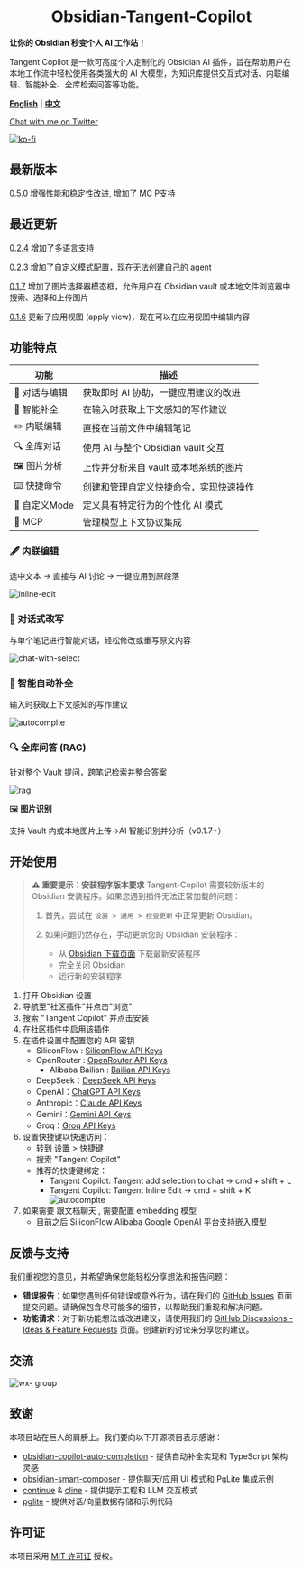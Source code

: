 <h1 align="center">Obsidian-Tangent-Copilot</h1>

**让你的 Obsidian 秒变个人 AI 工作站！**

Tangent Copilot 是一款可高度个人定制化的 Obsidian AI 插件，旨在帮助用户在本地工作流中轻松使用各类强大的 AI 大模型，为知识库提供交互式对话、内联编辑、智能补全、全库检索问答等功能。

<a href="README.md" target="_blank"><b>English</b></a>  |  <a href="README_zh-CN.md" target="_blank"><b>中文</b></a>

[Chat with me on Twitter](https://x.com/buyiyouxi)

[![ko-fi](https://ko-fi.com/img/githubbutton_sm.svg)](https://ko-fi.com/felixduan)

## 最新版本
[0.5.0](https://github.com/infiolab/infio-copilot/releases/tag/0.5.0) 增强性能和稳定性改进, 增加了 MC P支持

## 最近更新
[0.2.4](https://github.com/infiolab/infio-copilot/releases/tag/0.2.4) 增加了多语言支持

[0.2.3](https://github.com/infiolab/infio-copilot/releases/tag/0.2.3) 增加了自定义模式配置，现在无法创建自己的 agent

[0.1.7](https://github.com/infiolab/infio-copilot/releases/tag/0.1.7) 增加了图片选择器模态框，允许用户在 Obsidian vault 或本地文件浏览器中搜索、选择和上传图片

[0.1.6](https://github.com/infiolab/infio-copilot/releases/tag/0.1.6) 更新了应用视图 (apply view)，现在可以在应用视图中编辑内容

## 功能特点

| 功能 | 描述 |
|------|------|
| 💬 对话与编辑 | 获取即时 AI 协助，一键应用建议的改进 |
| 📝 智能补全 | 在输入时获取上下文感知的写作建议 |
| ✏️ 内联编辑 | 直接在当前文件中编辑笔记 |
| 🔍 全库对话 | 使用 AI 与整个 Obsidian vault 交互 |
| 🖼️ 图片分析 | 上传并分析来自 vault 或本地系统的图片 |
| ⌨️ 快捷命令 | 创建和管理自定义快捷命令，实现快速操作 |
| 🎯 自定义Mode | 定义具有特定行为的个性化 AI 模式 |
| 🔌 MCP | 管理模型上下文协议集成 |

### 🖋️ 内联编辑

选中文本 → 直接与 AI 讨论 → 一键应用到原段落

![inline-edit](asserts/edit-inline.gif)

### 💬 对话式改写

与单个笔记进行智能对话，轻松修改或重写原文内容

![chat-with-select](asserts/chat-with-select.gif)

### 📝 智能自动补全

输入时获取上下文感知的写作建议

![autocomplte](asserts/autocomplete.gif)

### 🔍 全库问答 (RAG)

针对整个 Vault 提问，跨笔记检索并整合答案

![rag](asserts/rag.gif)

🖼️ **图片识别**

支持 Vault 内或本地图片上传→AI 智能识别并分析（v0.1.7+）

## 开始使用

> **⚠️ 重要提示：安装程序版本要求**
> Tangent-Copilot 需要较新版本的 Obsidian 安装程序。如果您遇到插件无法正常加载的问题：
>
> 1. 首先，尝试在 `设置 > 通用 > 检查更新` 中正常更新 Obsidian。
> 2. 如果问题仍然存在，手动更新您的 Obsidian 安装程序：
>
>    - 从 [Obsidian 下载页面](https://obsidian.md/download) 下载最新安装程序
>    - 完全关闭 Obsidian
>    - 运行新的安装程序

1. 打开 Obsidian 设置
2. 导航至"社区插件"并点击"浏览"
3. 搜索 "Tangent Copilot" 并点击安装
4. 在社区插件中启用该插件
5. 在插件设置中配置您的 API 密钥
   - SiliconFlow : [SiliconFlow API Keys](https://cloud.siliconflow.cn/account/ak)
   - OpenRouter : [OpenRouter API Keys](https://openrouter.ai/settings/keys)
	 - Alibaba Bailian : [Bailian API Keys](https://help.aliyun.com/zh/dashscope/developer-reference/activate-dashscope-and-create-an-api-key)
   - DeepSeek：[DeepSeek API Keys](https://platform.deepseek.com/api_keys/)
   - OpenAI：[ChatGPT API Keys](https://platform.openai.com/api-keys)
   - Anthropic：[Claude API Keys](https://console.anthropic.com/settings/keys)
   - Gemini：[Gemini API Keys](https://aistudio.google.com/apikey)
   - Groq：[Groq API Keys](https://console.groq.com/keys)
6. 设置快捷键以快速访问：
   - 转到 设置 > 快捷键
   - 搜索 "Tangent Copilot"
   - 推荐的快捷键绑定：
     * Tangent Copilot: Tangent add selection to chat -> cmd + shift + L
     * Tangent Copilot: Tangent Inline Edit -> cmd + shift + K
![autocomplte](asserts/doc-set-hotkey.png)
7. 如果需要 跟文档聊天 , 需要配置 embedding 模型
	 - 目前之后 SiliconFlow Alibaba Google OpenAI 平台支持嵌入模型

## 反馈与支持
我们重视您的意见，并希望确保您能轻松分享想法和报告问题：

- **错误报告**：如果您遇到任何错误或意外行为，请在我们的 [GitHub Issues](https://github.com/infiolab/infio-copilot/issues) 页面提交问题。请确保包含尽可能多的细节，以帮助我们重现和解决问题。
- **功能请求**：对于新功能想法或改进建议，请使用我们的 [GitHub Discussions - Ideas & Feature Requests](https://github.com/infiolab/infio-copilot/discussions/categories/ideas) 页面。创建新的讨论来分享您的建议。

## 交流
![wx- group](https://github.com/user-attachments/assets/b6b8f982-bca2-4819-8b43-572fefcacf2e)

## 致谢

本项目站在巨人的肩膀上。我们要向以下开源项目表示感谢：

- [obsidian-copilot-auto-completion](https://github.com/j0rd1smit/obsidian-copilot-auto-completion) - 提供自动补全实现和 TypeScript 架构灵感
- [obsidian-smart-composer](https://github.com/glowingjade/obsidian-smart-composer) - 提供聊天/应用 UI 模式和 PgLite 集成示例
- [continue](https://github.com/continuedev/continue) & [cline](https://github.com/cline/cline) - 提供提示工程和 LLM 交互模式
- [pglite](https://github.com/electric-sql/pglite) - 提供对话/向量数据存储和示例代码

## 许可证

本项目采用 [MIT 许可证](LICENSE) 授权。
